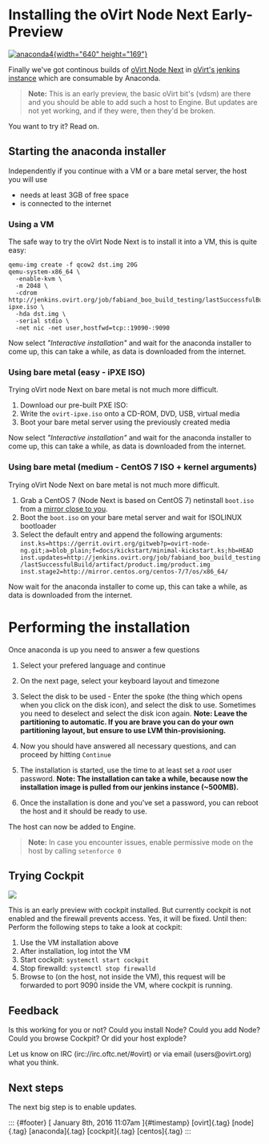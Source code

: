 Installing the oVirt Node Next Early-Preview
============================================

[![anaconda4](https://farm8.staticflickr.com/7347/9447328250_2a4351ba74_z.jpg){width="640"
height="169"}](https://www.flickr.com/photos/brindle95/9447328250/ "anaconda4")

Finally we've got continous builds of [oVirt Node
Next](http://www.ovirt.org/Node/4.0) in [oVirt's jenkins
instance](http://jenkins.ovirt.org/user/fabiand/my-views/view/Node.next/job/ovirt-node-ng_master_build-artifacts-fc22-x86_64/)
which are consumable by Anaconda.

> **Note:** This is an early preview, the basic oVirt bit's (vdsm) are
> there and you should be able to add such a host to Engine. But updates
> are not yet working, and if they were, then they'd be broken.

You want to try it? Read on.

Starting the anaconda installer
-------------------------------

Independently if you continue with a VM or a bare metal server, the host
you will use

-   needs at least 3GB of free space
-   is connected to the internet

### Using a VM

The safe way to try the oVirt Node Next is to install it into a VM, this
is quite easy:

    qemu-img create -f qcow2 dst.img 20G
    qemu-system-x86_64 \
      -enable-kvm \
      -m 2048 \
      -cdrom http://jenkins.ovirt.org/job/fabiand_boo_build_testing/lastSuccessfulBuild/artifact/ovirt-ipxe.iso \
      -hda dst.img \
      -serial stdio \
      -net nic -net user,hostfwd=tcp::19090-:9090

Now select *"Interactive installation"* and wait for the anaconda
installer to come up, this can take a while, as data is downloaded from
the internet.

### Using bare metal (easy - iPXE ISO)

Trying oVirt node Next on bare metal is not much more difficult.

1.  Download our pre-built PXE ISO:
2.  Write the `ovirt-ipxe.iso` onto a CD-ROM, DVD, USB, virtual media
3.  Boot your bare metal server using the previously created media

Now select *"Interactive installation"* and wait for the anaconda
installer to come up, this can take a while, as data is downloaded from
the internet.

### Using bare metal (medium - CentOS 7 ISO + kernel arguments)

Trying oVirt Node Next on bare metal is not much more difficult.

1.  Grab a CentOS 7 (Node Next is based on CentOS 7) netinstall
    `boot.iso` from a [mirror close to
    you](http://mirror.centos.org/centos-7/7/os/x86_64/images/boot.iso).
2.  Boot the `boot.iso` on your bare metal server and wait for ISOLINUX
    bootloader
3.  Select the default entry and append the following arguments:
    `inst.ks=https://gerrit.ovirt.org/gitweb?p=ovirt-node-ng.git;a=blob_plain;f=docs/kickstart/minimal-kickstart.ks;hb=HEAD inst.updates=http://jenkins.ovirt.org/job/fabiand_boo_build_testing/lastSuccessfulBuild/artifact/product.img/product.img inst.stage2=http://mirror.centos.org/centos-7/7/os/x86_64/`

Now wait for the anaconda installer to come up, this can take a while,
as data is downloaded from the internet.

Performing the installation
===========================

Once anaconda is up you need to answer a few questions

1.  Select your prefered language and continue
2.  On the next page, select your keyboard layout and timezone
3.  Select the disk to be used - Enter the spoke (the thing which opens
    when you click on the disk icon), and select the disk to use.
    Sometimes you need to deselect and select the disk icon again.
    **Note: Leave the partitioning to automatic. If you are brave you
    can do your own partitioning layout, but ensure to use LVM
    thin-provisioning.**

4.  Now you should have answered all necessary questions, and can
    proceed by hitting `Continue`

5.  The installation is started, use the time to at least set a *root*
    user password. **Note: The installation can take a while, because
    now the installation image is pulled from our jenkins instance
    (\~500MB).**
6.  Once the installation is done and you've set a password, you can
    reboot the host and it should be ready to use.

The host can now be added to Engine.

> **Note:** In case you encounter issues, enable permissive mode on the
> host by calling `setenforce 0`

Trying Cockpit
--------------

![](http://www.ovirt.org/images/8/87/Cockpit-node.png)

This is an early preview with cockpit installed. But currently cockpit
is not enabled and the firewall prevents access. Yes, it will be fixed.
Until then: Perform the following steps to take a look at cockpit:

1.  Use the VM installation above
2.  After installation, log intot the VM
3.  Start cockpit: `systemctl start cockpit`
4.  Stop firewalld: `systemctl stop firewalld`
5.  Browse to (on the host, not inside the VM), this request will be
    forwarded to port 9090 inside the VM, where cockpit is running.

Feedback
--------

Is this working for you or not? Could you install Node? Could you add
Node? Could you browse Cockpit? Or did your host explode?

Let us know on IRC (irc://irc.oftc.net/\#ovirt) or via email
(users\@ovirt.org) what you think.

Next steps
----------

The next big step is to enable updates.

::: {#footer}
[ January 8th, 2016 11:07am ]{#timestamp} [ovirt]{.tag} [node]{.tag}
[anaconda]{.tag} [cockpit]{.tag} [centos]{.tag}
:::
